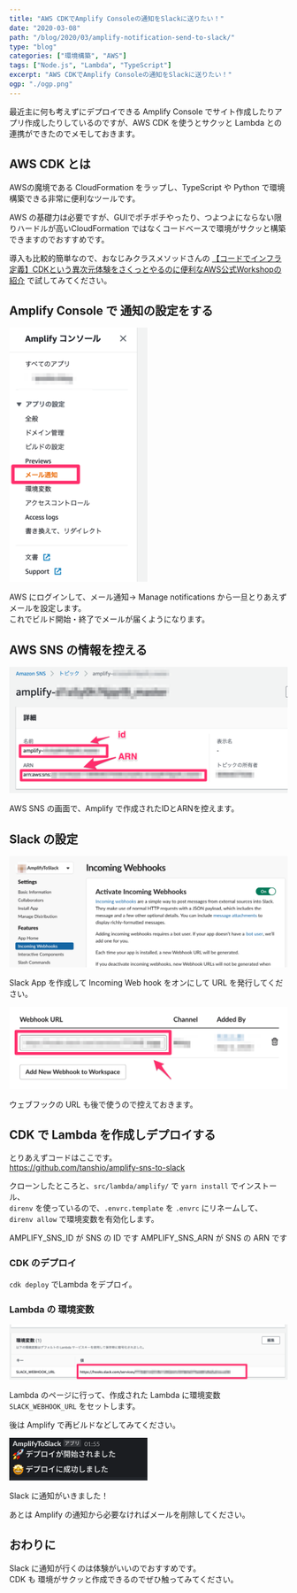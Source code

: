 ```yaml
---
title: "AWS CDKでAmplify Consoleの通知をSlackに送りたい！"
date: "2020-03-08"
path: "/blog/2020/03/amplify-notification-send-to-slack/"
type: "blog"
categories: ["環境構築", "AWS"]
tags: ["Node.js", "Lambda", "TypeScript"]
excerpt: "AWS CDKでAmplify Consoleの通知をSlackに送りたい！"
ogp: "./ogp.png"
---
```


最近主に何も考えずにデプロイできる Amplify Console でサイト作成したりアプリ作成したりしているのですが、AWS CDK を使うとサクッと Lambda との連携ができたのでメモしておきます。

## AWS CDK とは

AWSの魔境である CloudFormation をラップし、TypeScript や Python で環境構築できる非常に便利なツールです。

AWS の基礎力は必要ですが、GUIでポチポチやったり、つよつよにならない限りハードルが高いCloudFormation ではなくコードベースで環境がサクッと構築できますのでおすすめです。

導入も比較的簡単なので、おなじみクラスメソッドさんの [【コードでインフラ定義】CDKという異次元体験をさくっとやるのに便利なAWS公式Workshopの紹介](https://dev.classmethod.jp/cloud/aws/cdk-workshop-typescript/) で試してみてください。

## Amplify Console で 通知の設定をする

<p style="max-width: 250px">
<img src="./mail.png" alt="通知の設定">
</p>

AWS にログインして、メール通知→ Manage notifications から一旦とりあえずメールを設定します。  
これでビルド開始・終了でメールが届くようになります。

## AWS SNS の情報を控える

![snsの設定](sns.png)

AWS SNS の画面で、Amplify で作成されたIDとARNを控えます。

## Slack の設定

![slackの設定](webhooks.png)

Slack App を作成して Incoming Web hook をオンにして URL を発行してください。

![URLのコピー](webhooks2.png)

ウェブフックの URL も後で使うので控えておきます。

## CDK で Lambda を作成しデプロイする

とりあえずコードはここです。  
https://github.com/tanshio/amplify-sns-to-slack

クローンしたところと、`src/lambda/amplify/` で `yarn install` でインストール、  
`direnv` を使っているので、`.envrc.template` を `.envrc` にリネームして、 `direnv allow` で環境変数を有効化します。

AMPLIFY\_SNS\_ID が SNS の ID です
AMPLIFY\_SNS\_ARN が SNS の ARN です


### CDK のデプロイ

`cdk deploy` でLambda をデプロイ。

### Lambda の 環境変数

![URLのコピー](lambda.png)

Lambda のページに行って、作成された Lambda に環境変数 `SLACK_WEBHOOK_URL` をセットします。

後は Amplify で再ビルドなどしてみてください。

<p style="max-width: 250px">
<img src="./slack.png" alt="Slack の通知">
</p>

Slack に通知がいきました！

あとは Amplify の通知から必要なければメールを削除してください。

## おわりに

Slack に通知が行くのは体験がいいのでおすすめです。  
CDK も 環境がサクッと作成できるのでぜひ触ってみてください。
